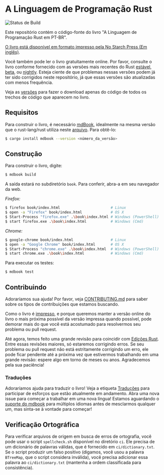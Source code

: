 # A Linguagem de Programação Rust

![Status de Build](https://github.com/rust-lang/book/workflows/CI/badge.svg)

Este repositório contém o código-fonte do livro "A Linguagem de Programação Rust em PT-BR".

[O livro está disponível em formato impresso pela No Starch Press (Em inglês)][nostarch].

[nostarch]: https://nostarch.com/rust-programming-language-2nd-edition

Você também pode ler o livro gratuitamente online. Por favor, consulte o livro conforme fornecido com
as versões mais recentes do Rust [estável], [beta], ou [nightly]. Esteja ciente de que problemas
nessas versões podem já ter sido corrigidos neste repositório, já que essas
versões são atualizadas com menos frequência.

[estável]: https://doc.rust-lang.org/stable/book/
[beta]: https://doc.rust-lang.org/beta/book/
[nightly]: https://doc.rust-lang.org/nightly/book/

Veja as [versões] para fazer o download apenas do código de todos os trechos de código que aparecem no livro.

[versões]: https://github.com/rust-lang/book/releases

## Requisitos

Para construir o livro, é necessário [mdBook], idealmente na mesma versão que
o rust-lang/rust utiliza neste [arquivo][rust-mdbook]. Para obtê-lo:

[mdBook]: https://github.com/rust-lang-nursery/mdBook
[rust-mdbook]: https://github.com/rust-lang/rust/blob/master/src/tools/rustbook/Cargo.toml

```bash
$ cargo install mdbook --version <número_da_versão>
```

## Construção

Para construir o livro, digite:

```bash
$ mdbook build
```

A saída estará no subdiretório `book`. Para conferir, abra-a em
seu navegador da web.

_Firefox:_
```bash
$ firefox book/index.html                       # Linux
$ open -a "Firefox" book/index.html             # OS X
$ Start-Process "firefox.exe" .\book\index.html # Windows (PowerShell)
$ start firefox.exe .\book\index.html           # Windows (Cmd)
```

_Chrome:_
```bash
$ google-chrome book/index.html                 # Linux
$ open -a "Google Chrome" book/index.html       # OS X
$ Start-Process "chrome.exe" .\book\index.html  # Windows (PowerShell)
$ start chrome.exe .\book\index.html            # Windows (Cmd)
```

Para executar os testes:

```bash
$ mdbook test
```

## Contribuindo

Adoraríamos sua ajuda! Por favor, veja [CONTRIBUTING.md][contrib] para saber sobre os
tipos de contribuições que estamos buscando.

[contrib]: https://github.com/rust-lang/book/blob/main/CONTRIBUTING.md

Como o livro é [impresso][nostarch], e porque queremos
manter a versão online do livro o mais próxima possível da versão impressa quando
possível, pode demorar mais do que você está acostumado para resolvermos seu problema
ou pull request.

Até agora, temos feito uma grande revisão para coincidir com [Edições Rust](https://doc.rust-lang.org/edition-guide/). Entre essas revisões maiores, só estaremos corrigindo erros. Se seu problema ou pull request
não está estritamente corrigindo um erro, ele pode ficar pendente até a próxima vez que estivermos
trabalhando em uma grande revisão: espere algo em torno de meses ou anos. Agradecemos
pela sua paciência!

### Traduções

Adoraríamos ajuda para traduzir o livro! Veja a etiqueta [Traduções] para participar
de esforços que estão atualmente em andamento. Abra uma nova issue para começar a trabalhar
em uma nova língua! Estamos aguardando o [suporte do mdbook] para múltiplos idiomas
antes de mesclarmos qualquer um, mas sinta-se à vontade para começar!

[Traduções]: https://github.com/rust-lang/book/issues?q=is%3Aopen+is%3Aissue+label%3ATranslations
[suporte do mdbook]: https://github.com/rust-lang-nursery/mdBook/issues/5

## Verificação Ortográfica

Para verificar arquivos de origem em busca de erros de ortografia, você pode usar o script `spellcheck.sh`
disponível no diretório `ci`. Ele precisa de um dicionário de palavras válidas,
que é fornecido em `ci/dictionary.txt`. Se o script produzir um falso
positivo (digamos, você usou a palavra `BTreeMap`, que o script considera inválida),
você precisa adicionar essa palavra ao `ci/dictionary.txt` (mantenha a ordem classificada para
consistência).